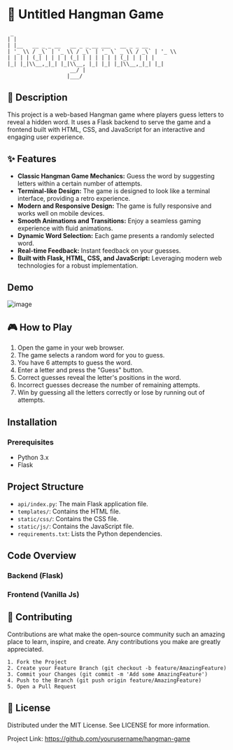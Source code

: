 # 🎉 Untitled Hangman Game

```
 _                                             
| |                                            
| |__   __ _ _ __   __ _ _ __ ___   __ _ _ __  
| '_ \\ / _\` | '_ \\ / _\` | '_ \` _ \\ / _\` | '_ \\ 
| | | | (_| | | | | (_| | | | | | | (_| | | | |
|_| |_|\\__,_|_| |_|\\__, |_| |_| |_|\\__,_|_| |_|
                    __/ |                      
                   |___/    
```

## 📝 Description

This project is a web-based Hangman game where players guess letters to reveal a hidden word. It uses a Flask backend to serve the game and a frontend built with HTML, CSS, and JavaScript for an interactive and engaging user experience.

## ✨ Features

- **Classic Hangman Game Mechanics:** Guess the word by suggesting letters within a certain number of attempts.
- **Terminal-like Design:** The game is designed to look like a terminal interface, providing a retro experience.
- **Modern and Responsive Design:** The game is fully responsive and works well on mobile devices.
- **Smooth Animations and Transitions:** Enjoy a seamless gaming experience with fluid animations.
- **Dynamic Word Selection:** Each game presents a randomly selected word.
- **Real-time Feedback:** Instant feedback on your guesses.
- **Built with Flask, HTML, CSS, and JavaScript:** Leveraging modern web technologies for a robust implementation.
  
## Demo

![image](https://github.com/Ashfinn/Untitled-Hangman-Game/assets/112419917/c815ed6b-0b17-4d62-975a-1406ac86c58c)

## 🎮 How to Play

1. Open the game in your web browser.
2. The game selects a random word for you to guess.
3. You have 6 attempts to guess the word.
4. Enter a letter and press the "Guess" button.
5. Correct guesses reveal the letter's positions in the word.
6. Incorrect guesses decrease the number of remaining attempts.
7. Win by guessing all the letters correctly or lose by running out of attempts.
   
## Installation

### Prerequisites

- Python 3.x
- Flask

## Project Structure

- `api/index.py`: The main Flask application file.
- `templates/`: Contains the HTML file.
- `static/css/`: Contains the CSS file.
- `static/js/`: Contains the JavaScript file.
- `requirements.txt`: Lists the Python dependencies.

## Code Overview

### Backend (Flask) 
### Frontend (Vanilla Js)

## 🤝 Contributing

Contributions are what make the open-source community such an amazing place to learn, inspire, and create. Any contributions you make are greatly appreciated.

    1. Fork the Project
    2. Create your Feature Branch (git checkout -b feature/AmazingFeature)
    3. Commit your Changes (git commit -m 'Add some AmazingFeature')
    4. Push to the Branch (git push origin feature/AmazingFeature)
    5. Open a Pull Request

## 📜 License

Distributed under the MIT License. See LICENSE for more information.

Project Link: https://github.com/yourusername/hangman-game
